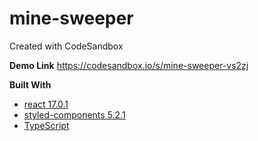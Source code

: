 # mine-sweeper
Created with CodeSandbox

**Demo Link**
https://codesandbox.io/s/mine-sweeper-vs2zj

**Built With**
* [react 17.0.1](https://www.npmjs.com/package/react)
* [styled-components 5.2.1](https://styled-components.com/)
* [TypeScript](https://www.typescriptlang.org/)

